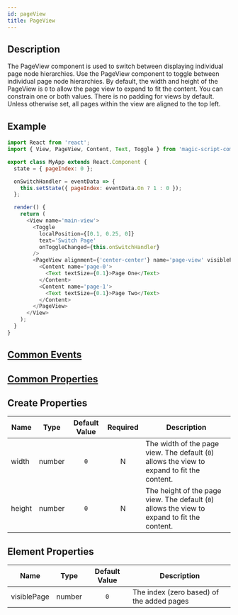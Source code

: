 ```yaml
---
id: pageView
title: PageView
---
```



## Description

The PageView component is used to switch between displaying individual page node hierarchies. Use the PageView component to toggle between individual page node hierarchies. By default, the width and height of the PageView is `0` to allow the page view to expand to fit the content. You can constrain one or both values. There is no padding for views by default. Unless otherwise set, all pages within the view are aligned to the top left.

## Example

```javascript
import React from 'react';
import { View, PageView, Content, Text, Toggle } from 'magic-script-components';

export class MyApp extends React.Component {
  state = { pageIndex: 0 };

  onSwitchHandler = eventData => {
    this.setState({ pageIndex: eventData.On ? 1 : 0 });
  };

  render() {
    return (
      <View name='main-view'>
        <Toggle
          localPosition={[0.1, 0.25, 0]}
          text='Switch Page'
          onToggleChanged={this.onSwitchHandler}
        />
        <PageView alignment={'center-center'} name='page-view' visiblePage={this.state.pageIndex}>
          <Content name='page-0'>
            <Text textSize={0.1}>Page One</Text>
          </Content>
          <Content name='page-1'>
            <Text textSize={0.1}>Page Two</Text>
          </Content>
        </PageView>
      </View>
    );
  }
}

```

## [Common Events](../events/CommonEvents.md)

## [Common Properties](../types/Properties.md)

## Create Properties

| Name   | Type   | Default Value | Required | Description                                                                                  |
| ------ | ------ | :-----------: | :------: | -------------------------------------------------------------------------------------------- |
| width  | number |      `0`      |    N     | The width of the page view. The default (`0`) allows the view to expand to fit the content.  |
| height | number |      `0`      |    N     | The height of the page view. The default (`0`) allows the view to expand to fit the content. |

## Element Properties

| Name        | Type   | Default Value | Description                               |
| ----------- | ------ | :-----------: | ----------------------------------------- |
| visiblePage | number |      `0`      | The index (zero based) of the added pages |
